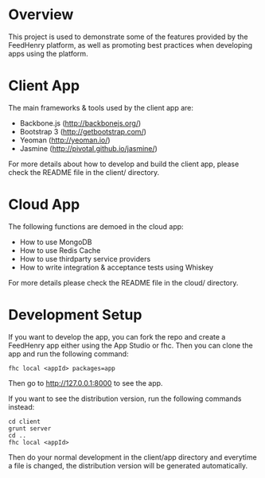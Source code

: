 # Overview

This project is used to demonstrate some of the features provided by the FeedHenry platform, as well as promoting best practices when developing apps using the platform.

# Client App

The main frameworks & tools used by the client app are:

* Backbone.js (http://backbonejs.org/)
* Bootstrap 3 (http://getbootstrap.com/)
* Yeoman (http://yeoman.io/)
* Jasmine (http://pivotal.github.io/jasmine/)

For more details about how to develop and build the client app, please check the README file in the client/ directory.

# Cloud App

The following functions are demoed in the cloud app:

* How to use MongoDB
* How to use Redis Cache
* How to use thirdparty service providers
* How to write integration & acceptance tests using Whiskey

For more details please check the README file in the cloud/ directory.

# Development Setup

If you want to develop the app, you can fork the repo and create a FeedHenry app either using the App Studio or fhc. Then you can clone the app and run the following command:

    fhc local <appId> packages=app

Then go to http://127.0.0.1:8000 to see the app.

If you want to see the distribution version, run the following commands instead:

    cd client
    grunt server
    cd ..
    fhc local <appId>

Then do your normal development in the client/app directory and everytime a file is changed, the distribution version will be generated automatically.
